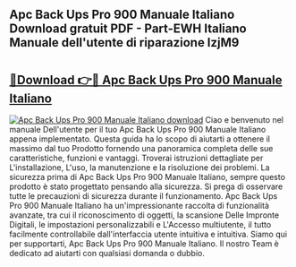 ## Apc Back Ups Pro 900 Manuale Italiano Download gratuit PDF - Part-EWH Italiano Manuale dell'utente di riparazione IzjM9

# <h2><a href="http://dfff7w.blite.top/?on=Apc+Back+Ups+Pro+900+Manuale+Italiano">🔗Download 👉🔴 Apc Back Ups Pro 900 Manuale Italiano</a></h2>

[![Apc Back Ups Pro 900 Manuale Italiano download](https://i.imgur.com/lujVjoI.png)](http://dfff7w.blite.top/?on=Apc+Back+Ups+Pro+900+Manuale+Italiano)
Ciao e benvenuto nel manuale Dell'utente per il tuo Apc Back Ups Pro 900 Manuale Italiano appena implementato. Questa guida ha lo scopo di aiutarti a ottenere il massimo dal tuo Prodotto fornendo una panoramica completa delle sue caratteristiche, funzioni e vantaggi. Troverai istruzioni dettagliate per L'installazione, L'uso, la manutenzione e la risoluzione dei problemi. La sicurezza prima di Apc Back Ups Pro 900 Manuale Italiano, sempre questo prodotto è stato progettato pensando alla sicurezza. Si prega di osservare tutte le precauzioni di sicurezza durante il funzionamento. Apc Back Ups Pro 900 Manuale Italiano ha un'impressionante raccolta di funzionalità avanzate, tra cui il riconoscimento di oggetti, la scansione Delle Impronte Digitali, le impostazioni personalizzabili e L'Accesso multiutente, il tutto facilmente controllabile dall'interfaccia utente intuitiva e intuitiva. Siamo qui per supportarti, Apc Back Ups Pro 900 Manuale Italiano. Il nostro Team è dedicato ad aiutarti con qualsiasi domanda o dubbio.
